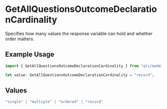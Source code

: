 # GetAllQuestionsOutcomeDeclarationCardinality

Specifies how many values the response variable can hold and whether order matters.

## Example Usage

```typescript
import { GetAllQuestionsOutcomeDeclarationCardinality } from "qti/models/operations";

let value: GetAllQuestionsOutcomeDeclarationCardinality = "record";
```

## Values

```typescript
"single" | "multiple" | "ordered" | "record"
```